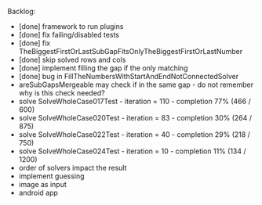 Backlog:
- [done] framework to run plugins
- [done] fix failing/disabled tests
- [done] fix TheBiggestFirstOrLastSubGapFitsOnlyTheBiggestFirstOrLastNumber
- [done] skip solved rows and cols
- [done] implement filling the gap if the only matching
- [done] bug in FillTheNumbersWithStartAndEndNotConnectedSolver
- areSubGapsMergeable may check if in the same gap - do not remember why is this check needed?
- solve SolveWholeCase017Test - iteration = 110 - completion 77% (466 / 600)
- solve SolveWholeCase020Test - iteration = 83 - completion 30% (264 / 875)
- solve SolveWholeCase022Test - iteration = 40 - completion 29% (218 / 750)
- solve SolveWholeCase024Test - iteration = 10 - completion 11% (134 / 1200)
- order of solvers impact the result
- implement guessing
- image as input
- android app